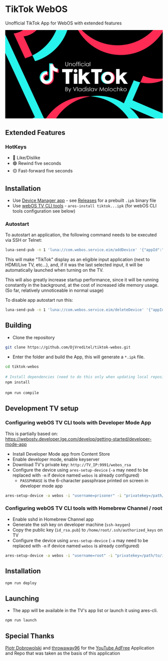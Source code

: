 # TikTok WebOS

Unofficial TikTok App for WebOS with extended features

![Splash](./assets/splash.png)

## Extended Features
### HotKeys
* 🔴 Like/Dislike 
* 🟢 Rewind five seconds
* 🟡 Fast-forward five seconds

## Installation

- Use [Device Manager app](https://github.com/webosbrew/dev-manager-desktop) - see [Releases](https://github.com/DjVreditel/tiktok-webos/releases) for a
  prebuilt `.ipk` binary file
- Use [webOS TV CLI tools](https://webostv.developer.lge.com/develop/tools/cli-installation) -
  `ares-install tiktok...ipk` (for webOS CLI tools configuration see below)

### Autostart

To autostart an application, the following command needs to be executed
via SSH or Telnet:

```sh
luna-send-pub -n 1 'luna://com.webos.service.eim/addDevice' '{"appId":"tiktok.djvreditel.v1","pigImage":"","mvpdIcon":""}'
```

This will make "TikTok" display as an eligible input application (next
to HDMI/Live TV, etc...), and, if it was the last selected input, it will be
automatically launched when turning on the TV.

This will also greatly increase startup performance, since it will be running
constantly in the background, at the cost of increased idle memory usage.
(So far, relatively unnoticeable in normal usage)

To disable app autostart run this:

```sh
luna-send-pub -n 1 'luna://com.webos.service.eim/deleteDevice' '{"appId":"tiktok.djvreditel.v1"}'
```

## Building

- Clone the repository

```sh
git clone https://github.com/DjVreditel/tiktok-webos.git
```

- Enter the folder and build the App, this will generate a `*.ipk` file.

```sh
cd tiktok-webos

# Install dependencies (need to do this only when updating local repository / package.json is changed)
npm install

npm run compile
```

## Development TV setup

### Configuring webOS TV CLI tools with Developer Mode App

This is partially based on: https://webostv.developer.lge.com/develop/getting-started/developer-mode-app

- Install Developer Mode app from Content Store
- Enable developer mode, enable keyserver
- Download TV's private key: `http://TV_IP:9991/webos_rsa`
- Configure the device using `ares-setup-device` (`-a` may need to be replaced with `-m` if device named `webos` is already configured)
  - `PASSPHRASE` is the 6-character passphrase printed on screen in developer mode app

```sh
ares-setup-device -a webos -i "username=prisoner" -i "privatekey=/path/to/downloaded/webos_rsa" -i "passphrase=PASSPHRASE" -i "host=TV_IP" -i "port=9922"
```

### Configuring webOS TV CLI tools with Homebrew Channel / root

- Enable sshd in Homebrew Channel app
- Generate the ssh key on developer machine (`ssh-keygen`)
- Copy the public key (`id_rsa.pub`) to `/home/root/.ssh/authorized_keys` on TV
- Configure the device using `ares-setup-device` (`-a` may need to be replaced with `-m` if device named `webos` is already configured)

```sh
ares-setup-device -a webos -i "username=root" -i "privatekey=/path/to/id_rsa" -i "passphrase=SSH_KEY_PASSPHRASE" -i "host=TV_IP" -i "port=22"
```

## Installation

```
npm run deploy
```

## Launching

- The app will be available in the TV's app list or launch it using ares-cli.

```sh
npm run launch
```

## Special Thanks 
[Piotr Dobrowolski](https://github.com/Informatic) and [throwaway96](https://github.com/throwaway96) for the [YouTube AdFree](https://github.com/webosbrew/youtube-webos) Application and Repo that was taken as the basis of this application
